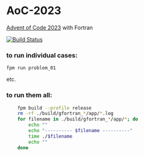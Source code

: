 # AoC-2023

[Advent of Code 2023](https://adventofcode.com/2023) with Fortran

[![Build Status](https://github.com/jacobwilliams/AoC-2023/actions/workflows/CI.yml/badge.svg)](https://github.com/jacobwilliams/AoC-2023/actions)


### to run individual cases:

```
fpm run problem_01
```

etc.

### to run them all:

```bash
    fpm build --profile release
    rm -rf ./build/gfortran_*/app/*.log
    for filename in ./build/gfortran_*/app/*; do
        echo ""
        echo "---------- $filename ----------"
        time ./$filename
        echo ""
    done
```